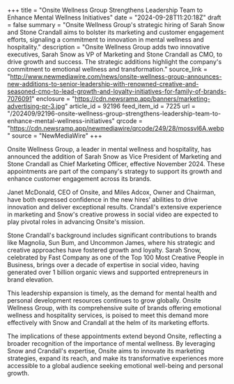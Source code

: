 +++
title = "Onsite Wellness Group Strengthens Leadership Team to Enhance Mental Wellness Initiatives"
date = "2024-09-28T11:20:18Z"
draft = false
summary = "Onsite Wellness Group's strategic hiring of Sarah Snow and Stone Crandall aims to bolster its marketing and customer engagement efforts, signaling a commitment to innovation in mental wellness and hospitality."
description = "Onsite Wellness Group adds two innovative executives, Sarah Snow as VP of Marketing and Stone Crandall as CMO, to drive growth and success. The strategic additions highlight the company's commitment to emotional wellness and transformation."
source_link = "http://www.newmediawire.com/news/onsite-wellness-group-announces-new-additions-to-senior-leadership-with-renowned-creative-and-seasoned-cmo-to-lead-growth-and-loyalty-initiatives-for-family-of-brands-7076091"
enclosure = "https://cdn.newsramp.app/banners/marketing-advertising-pr-3.jpg"
article_id = 92196
feed_item_id = 7225
url = "/202409/92196-onsite-wellness-group-strengthens-leadership-team-to-enhance-mental-wellness-initiatives"
qrcode = "https://cdn.newsramp.app/newmediawire/qrcode/249/28/mossvl6A.webp"
source = "NewMediaWire"
+++

<p>Onsite Wellness Group, a leader in mental wellness and hospitality, has announced the addition of Sarah Snow as Vice President of Marketing and Stone Crandall as Chief Marketing Officer, effective November 2024. These appointments are part of the company's strategy to support its growth and enhance customer engagement across its brands.</p><p>Janet McDonald, CEO of Onsite, and Miles Adcox, Owner and Chairman, have both expressed confidence in the new hires' abilities to drive innovation and deliver exceptional results. Crandall's extensive experience in marketing and Snow's creative prowess in social video are expected to play pivotal roles in advancing Onsite's mission.</p><p>Stone Crandall's background includes significant contributions to brands like Magnolia, Sun Bum, and Uncommon James, where his strategic and creative approaches have fostered growth and loyalty. Sarah Snow, celebrated by Fast Company as one of the Top 100 Most Creative People in Business, brings over a decade of expertise in social video, having generated over 1 billion organic views and supported entrepreneurs in brand elevation.</p><p>This leadership expansion is timely, as the demand for mental health and personal development resources continues to grow globally. Onsite Wellness Group, with its comprehensive suite of brands offering emotional wellness and hospitality services, is poised to meet this demand more effectively with Snow and Crandall at the helm of its marketing efforts.</p><p>The implications of these appointments extend beyond Onsite, reflecting a broader recognition of the importance of mental wellness. By leveraging Snow and Crandall's expertise, Onsite aims to innovate its marketing strategies, expand its reach, and make its transformative experiences more accessible to a global audience seeking emotional well-being and personal growth.</p>